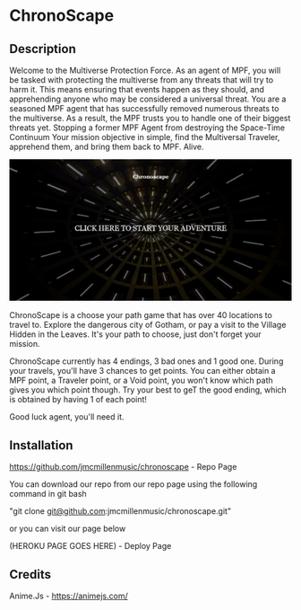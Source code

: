# ChronoScape

## Description


Welcome to the Multiverse Protection Force. As an agent of MPF, you will be tasked with protecting the multiverse from any threats that will try to harm it. This means ensuring that events happen as they should, and apprehending anyone who may be considered a universal threat. You are a seasoned MPF agent that has successfully removed numerous threats to the multiverse. As a result, the MPF trusts you to handle one of their biggest threats yet. Stopping a former MPF Agent from destroying the Space-Time Continuum Your mission objective in simple, find the Multiversal Traveler, apprehend them, and bring them back to MPF. Alive.


<img src="./assets/images/image1.jpg"/>

ChronoScape is a choose your path game that has over 40 locations to travel to. Explore the dangerous city of Gotham, or pay a visit to the Village Hidden in the Leaves. It's your path to choose, just don't forget your mission.

<!-- wILL REPLACE BOTTOM WITH PROPER IMAGES WHEN READY -->
<!-- <img src="./assets/images/read-me-img4.jpg"/> -->

ChronoScape currently has 4 endings, 3 bad ones and 1 good one. During your travels, you'll have 3 chances to get points. You can either obtain a MPF point, a Traveler point, or a Void point, you won't know which path gives you which point though. Try your best to geT the good ending, which is obtained by having 1 of each point!

<!-- wILL REPLACE BOTTOM WITH PROPER IMAGES WHEN READY -->
<!-- <img src="./assets/images/read-me-img4.jpg"/> -->

Good luck agent, you'll need it.

## Installation

https://github.com/jmcmillenmusic/chronoscape - Repo Page

You can download our repo from our repo page using the following command in git bash

"git clone git@github.com:jmcmillenmusic/chronoscape.git"

or you can visit our page below

(HEROKU PAGE GOES HERE) - Deploy Page

## Credits

Anime.Js - https://animejs.com/